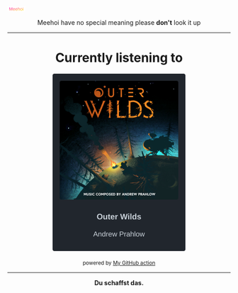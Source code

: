 [![Meehoi Logo](https://github.com/beam41/beam41/raw/master/mh.svg)](https://beam41.github.io/)
<p align="center">Meehoi have no special meaning please <b>don't</b> look it up</p>

---

<h1 align="center">Currently listening to</h1>

<!-- spotify-listening-svg-start -->
<p align="center"><a href="https://open.spotify.com/track/25lTenJPmSfwCRZi2hjCcB"><img src="https://raw.githubusercontent.com/beam41/beam41/master/top-song-1633199181750.svg" height="400"/></a></p>
<!-- spotify-listening-svg-end -->



<p align="center"><small>powered by <a href="https://github.com/beam41/spotify-listening-svg">My GitHub action</a></small></p>

---

<p align="center"><b>Du schaffst das.</b></p>
